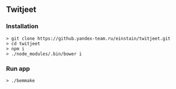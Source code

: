## Twitjeet

### Installation

```
> git clone https://github.yandex-team.ru/einstain/twitjeet.git
> cd twitjeet
> npm i
> ./node_modules/.bin/bower i
```

### Run app

```
> ./bemmake
```
